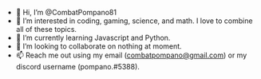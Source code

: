 - 👋 Hi, I’m @CombatPompano81
- 👀 I’m interested in coding, gaming, science, and math. I love to combine all of these topics.
- 🌱 I’m currently learning Javascript and Python.
- 💞️ I’m looking to collaborate on nothing at moment.
- 📫 Reach me out using my email (combatpompano@gmail.com) or my discord username (pompano.#5388). 

<!---
CombatPompano81/CombatPompano81 is a ✨ special ✨ repository because its `README.md` (this file) appears on your GitHub profile.
You can click the Preview link to take a look at your changes.
--->
